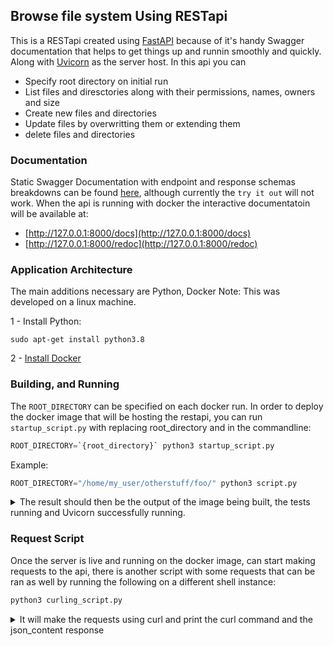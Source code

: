 ## Browse file system Using RESTapi
This is a RESTapi created using [FastAPI](https://fastapi.tiangolo.com/) because of it's handy Swagger documentation that helps to get things up and runnin smoothly and quickly. Along with [Uvicorn](https://www.uvicorn.org/) as the server host.
In this api you can
- Specify root directory on initial run
- List files and diresctories along with their permissions, names, owners and size
- Create new files and directories
- Update files by overwritting them or extending them
- delete files and directories
### Documentation
Static Swagger Documentation with endpoint and response schemas breakdowns can be found [here](https://jeterg.github.io/Browsable-Directory-RESTapi/), although currently the `try it out` will not work.
When the api is running with docker the interactive documentatoin  will be available at:
- [http://127.0.0.1:8000/docs](http://127.0.0.1:8000/docs)
- [http://127.0.0.1:8000/redoc](http://127.0.0.1:8000/redoc) 
### Application Architecture
The main additions necessary are Python, Docker 
Note: This was developed on a linux machine.

1 - Install Python:
 ```
 sudo apt-get install python3.8
 ```
2 - [Install Docker](https://www.digitalocean.com/community/tutorials/how-to-install-and-use-docker-on-ubuntu-20-04)

### Building, and Running

The `ROOT_DIRECTORY` can be specified on each docker run. In order to deploy the docker image that will be hosting the restapi, you can run `startup_script.py` with replacing root_directory and in the commandline:
 ```py
 ROOT_DIRECTORY=`{root_directory}` python3 startup_script.py
 ```
 Example:
 ```py
ROOT_DIRECTORY="/home/my_user/otherstuff/foo/" python3 script.py
 ```
 <details>
 
 <summary>The result should then be the output of the image being built, the tests running and Uvicorn successfully running. </summary> 
  
 ```py
 ROOT_DIRECTORY="/home/my_user/otherstuff/foo/" python3 script.py
Sending build context to Docker daemon  129.3MB
Step 1/11 : FROM python:3.9
 ---> ab0d2f900193
Step 2/11 : WORKDIR /code
 ---> Using cache
 ---> af7a24b20f1a
Step 3/11 : COPY ./requirements.txt /code/requirements.txt
 ---> Using cache
 ---> 1d303e2d8a8f
Step 4/11 : RUN pip install --no-cache-dir --upgrade -r /code/requirements.txt
 ---> Using cache
 ---> abddb3243647
Step 5/11 : EXPOSE 8000:8000
 ---> Using cache
 ---> 3cacbd1d3c32
Step 6/11 : COPY ./app /code/app
 ---> Using cache
 ---> b80514c4912c
Step 7/11 : COPY ./data/home /home
 ---> Using cache
 ---> 23b9e352fe86
Step 8/11 : COPY ./test_directory /code/test_directory
 ---> Using cache
 ---> 81ad716c65c4
Step 9/11 : COPY ./test /code/test
 ---> 49e908e84f94
Step 10/11 : RUN ["pytest","-vv"]
 ---> Running in 9af9439c593c
============================= test session starts ==============================
platform linux -- Python 3.9.15, pytest-7.2.0, pluggy-1.0.0 -- /usr/local/bin/python
cachedir: .pytest_cache
rootdir: /code
plugins: anyio-3.6.2
collecting ... collected 19 items

test/test_main.py::test_main_route PASSED                                [  5%]
test/test_main.py::test_one_directory_deep PASSED                        [ 10%]
test/test_main.py::test_several_directories_deep PASSED                  [ 15%]
test/test_main.py::test_retrieve_file PASSED                             [ 21%]
test/test_main.py::test_list_hidden_file PASSED                          [ 26%]
test/test_main.py::test_main_route_not_found PASSED                      [ 31%]
test/test_main.py::test_create_directory PASSED                          [ 36%]
test/test_main.py::test_create_file PASSED                               [ 42%]
test/test_main.py::test_bad_create_file PASSED                           [ 47%]
test/test_main.py::test_bad_create_directory PASSED                      [ 52%]
test/test_main.py::test_bad_create_arguments PASSED                      [ 57%]
test/test_main.py::test_extend_file_contents PASSED                      [ 63%]
test/test_main.py::test_overwrite_file_contents PASSED                   [ 68%]
test/test_main.py::test_update_non_existing_file PASSED                  [ 73%]
test/test_main.py::test_bad_update_file_request PASSED                   [ 78%]
test/test_main.py::test_delete_file PASSED                               [ 84%]
test/test_main.py::test_bad_delete_file PASSED                           [ 89%]
test/test_main.py::test_delete_directory PASSED                          [ 94%]
test/test_main.py::test_bad_delete_directory PASSED                      [100%]

============================== 19 passed in 0.38s ==============================
Removing intermediate container 9af9439c593c
 ---> d1ced2bb9e7f
Step 11/11 : CMD ["uvicorn", "app.main:app", "--host", "0.0.0.0", "--reload"]
 ---> Running in 628ba70b0d52
Removing intermediate container 628ba70b0d52
 ---> f75fc8a9efa3
Successfully built f75fc8a9efa3
Successfully tagged restapi:latest
INFO:     Will watch for changes in these directories: ['/code']
INFO:     Uvicorn running on http://0.0.0.0:8000 (Press CTRL+C to quit)
INFO:     Started reloader process [1] using StatReload
INFO:     Started server process [7]
INFO:     Waiting for application startup.
INFO:     Application startup complete.
```
 </details>

### Request Script
Once the server is live and running on the docker image, can start making requests to the api, there is another script with some requests that can be ran as well  by running the following on a different shell instance:
```py
python3 curling_script.py
```

<details>

<summary>It will make the requests using curl and print the curl command and the json_content response</summary>

```py

COMMAND:  curl -s 127.0.0.1:8000
{
   "Content" : [
      {
         "File_Name" : "foo2",
         "Owner" : "root",
         "Permissions" : "664",
         "Size" : 29,
         "Type" : "file"
      },
      {
         "File_Name" : "foo1",
         "Owner" : "root",
         "Permissions" : "664",
         "Size" : 29,
         "Type" : "file"
      },
      {
         "File_Name" : "bar",
         "Owner" : "root",
         "Permissions" : "775",
         "Size" : 4096,
         "Type" : "directory"
      }
   ],
   "Count" : 3,
   "ROOT_DIRECTORY" : "/home/my_user/otherstuff/foo/",
   "_link" : "http://127.0.0.1:8000/"
}


COMMAND:  curl -s 127.0.0.1:8000/bar
{
   "Content" : [
      {
         "File_Name" : "bar1",
         "Owner" : "root",
         "Permissions" : "664",
         "Size" : 30,
         "Type" : "file"
      },
      {
         "File_Name" : "baz",
         "Owner" : "root",
         "Permissions" : "775",
         "Size" : 4096,
         "Type" : "directory"
      }
   ],
   "Count" : 2,
   "ROOT_DIRECTORY" : "/home/my_user/otherstuff/foo/",
   "_link" : "http://127.0.0.1:8000/bar/"
}


COMMAND:  curl -s 127.0.0.1:8000/foo1
{
   "Content" : [
      {
         "Data" : "Contents found in file foo1!\n",
         "File_Name" : "foo1",
         "Owner" : "root",
         "Permissions" : "664",
         "Size" : 29,
         "Type" : "file"
      }
   ],
   "Count" : 1,
   "ROOT_DIRECTORY" : "/home/my_user/otherstuff/foo/",
   "_link" : "http://127.0.0.1:8000/foo1/"
}


COMMAND:  curl -s 127.0.0.1:8000/bar/bar1
{
   "Content" : [
      {
         "Data" : "Contents found in file bar 1!\n",
         "File_Name" : "bar1",
         "Owner" : "root",
         "Permissions" : "664",
         "Size" : 30,
         "Type" : "file"
      }
   ],
   "Count" : 1,
   "ROOT_DIRECTORY" : "/home/my_user/otherstuff/foo/",
   "_link" : "http://127.0.0.1:8000/bar/bar1/"
}


COMMAND:  curl -s -X POST 127.0.0.1:8000/post/new_directory
{
   "_link" : "http://127.0.0.1:8000/post/new_directory",
   "detail" : "Created directories /home/my_user/otherstuff/foo/new_directory"
}


COMMAND:  curl -s  -X POST '127.0.0.1:8000/post/new_directory/new_file.txt?file_or_directory=file&content=NEW%21%21'
{
   "_link" : "http://127.0.0.1:8000/post/new_directory/new_file.txt?file_or_directory=file&content=NEW%21%21",
   "detail" : "Created file at /home/my_user/otherstuff/foo/new_directory/new_file.txt"
}


COMMAND:  curl -s  -X PUT '127.0.0.1:8000/put/new_directory/new_file.txt?file_or_directory=file&content=Continued!'
{
   "_link" : "http://127.0.0.1:8000/put/new_directory/new_file.txt?file_or_directory=file&content=Continued!",
   "detail" : "Updated File /home/my_user/otherstuff/foo/new_directory/new_file.txt"
}


COMMAND:  curl -s 127.0.0.1:8000/new_directory/new_file.txt
{
   "Content" : [
      {
         "Data" : "NEW!!\nContinued!",
         "File_Name" : "new_file.txt",
         "Owner" : "root",
         "Permissions" : "644",
         "Size" : 16,
         "Type" : "file"
      }
   ],
   "Count" : 1,
   "ROOT_DIRECTORY" : "/home/my_user/otherstuff/foo/",
   "_link" : "http://127.0.0.1:8000/new_directory/new_file.txt/"
}


COMMAND:  curl -s  -X PUT '127.0.0.1:8000/put/new_directory/new_file.txt?file_or_directory=file&content=Overwritten!!&overwite=true'
{
   "_link" : "http://127.0.0.1:8000/put/new_directory/new_file.txt?file_or_directory=file&content=Overwritten!!&overwite=true",
   "detail" : "Updated File /home/my_user/otherstuff/foo/new_directory/new_file.txt"
}


COMMAND:  curl -s 127.0.0.1:8000/new_directory/new_file.txt
{
   "Content" : [
      {
         "Data" : "Overwritten!!",
         "File_Name" : "new_file.txt",
         "Owner" : "root",
         "Permissions" : "644",
         "Size" : 13,
         "Type" : "file"
      }
   ],
   "Count" : 1,
   "ROOT_DIRECTORY" : "/home/my_user/otherstuff/foo/",
   "_link" : "http://127.0.0.1:8000/new_directory/new_file.txt/"
}


COMMAND:  curl -s 127.0.0.1:8000/new_directory
{
   "Content" : [
      {
         "File_Name" : "new_file.txt",
         "Owner" : "root",
         "Permissions" : "644",
         "Size" : 13,
         "Type" : "file"
      }
   ],
   "Count" : 1,
   "ROOT_DIRECTORY" : "/home/my_user/otherstuff/foo/",
   "_link" : "http://127.0.0.1:8000/new_directory/"
}


COMMAND:  curl -s -X DELETE 127.0.0.1:8000/delete/new_directory/new_file.txt
{
   "_link" : "http://127.0.0.1:8000/delete/new_directory/new_file.txt",
   "detail" : "deleted /home/my_user/otherstuff/foo/new_directory/new_file.txt"
}


COMMAND:  curl -s 127.0.0.1:8000/new_directory
{
   "Content" : [],
   "Count" : 0,
   "ROOT_DIRECTORY" : "/home/my_user/otherstuff/foo/",
   "_link" : "http://127.0.0.1:8000/new_directory/"
}


COMMAND:  curl -s -X DELETE 127.0.0.1:8000/delete/new_directory
{
   "_link" : "http://127.0.0.1:8000/delete/new_directory",
   "detail" : "deleted /home/my_user/otherstuff/foo/new_directory"
}
```
</details>

